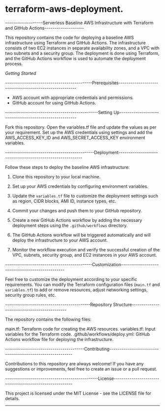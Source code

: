 # terraform-aws-deployment.
-------------------Serverless Baseline AWS Infrastructure with Terraform and GitHub Actions--------------------

This repository contains the code for deploying a baseline AWS infrastructure using Terraform and GitHub Actions. The infrastructure consists of two EC2 instances in separate availability zones, and a VPC with two subnets and a security group. The deployment is done using Terraform, and the GitHub Actions workflow is used to automate the deployment process.


*Getting Started*


--------------------------------------------Prerequisites--------------------------------------------------------


- AWS account with appropriate credentials and permissions.
- GitHub account for using GitHub Actions.


-----------------------------------------------Setting Up--------------------------------------------------------



Fork this repository.
Open the variables.tf file and update the values as per your requirement.
Set up the AWS credentials using settings and add the AWS_ACCESS_KEY_ID and AWS_SECRET_ACCESS_KEY environment variables.



---------------------------------------------Deployment-----------------------------------------------------------



Follow these steps to deploy the baseline AWS infrastructure:

1. Clone this repository to your local machine.

2. Set up your AWS credentials by configuring environment variables.

3. Update the `variables.tf` file to customize the deployment settings such as region, CIDR blocks, AMI ID, instance types, etc.

4. Commit your changes and push them to your GitHub repository.

5. Create a new GitHub Actions workflow by adding the necessary deployment steps using the `.github/workflows` directory.

6. The GitHub Actions workflow will be triggered automatically and will deploy the infrastructure to your AWS account.

7. Monitor the workflow execution and verify the successful creation of the VPC, subnets, security group, and EC2 instances in your AWS account.



--------------------------------------------Customization-------------------------------------------------    

Feel free to customize the deployment according to your specific requirements. You can modify the Terraform configuration files (`main.tf` and `variables.tf`) to add or remove resources, adjust networking settings, security group rules, etc.


-------------------------------------------Repository Structure---------------------------------------------


The repository contains the following files:

main.tf: Terraform code for creating the AWS resources.
variables.tf: Input variables for the Terraform code.
.github/workflows/deploy.yml: GitHub Actions workflow file for deploying the infrastructure.


----------------------------------------Contributing-----------------------------------------------------------


Contributions to this repository are always welcome! If you have any suggestions or improvements, feel free to create an issue or a pull request.


-----------------------------------------------License---------------------------------------------------------


This project is licensed under the MIT License - see the LICENSE file for details.


----------------------------------------------------------------------------------------------------------------------
